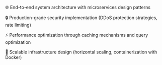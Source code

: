 🌐 End-to-end system architecture with microservices design patterns

🔒 Production-grade security implementation (DDoS protection strategies, rate limiting)

⚡ Performance optimization through caching mechanisms and query optimization

🐳 Scalable infrastructure design (horizontal scaling, containerization with Docker)
